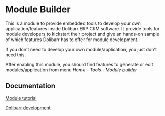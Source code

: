 Module Builder
==============

This is a module to provide embedded tools to develop your own application/features inside Dolibarr ERP CRM software.
It provide tools for module developers to kickstart their project and give an hands-on sample of which features Dolibarr
has to offer for module development.

If you don't need to develop your own module/application, you just don't need this.

After enabling this module, you should find features to generate or edit modules/application from menu *Home - Tools - Module builder*

Documentation
-------------

[Module tutorial](https://wiki.bespo.et/index.php/Module_development)

[Dolibarr development](https://wiki.bespo.et/index.php/Developer_documentation)
